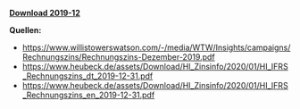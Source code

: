 [**Download 2019-12**](https://downgit.github.io/#/home?url=https://github.com/GeorgGoldbach/Zinsarchiv/tree/master/2019-12)

**Quellen:**
* https://www.willistowerswatson.com/-/media/WTW/Insights/campaigns/Rechnungszins/Rechnungszins-Dezember-2019.pdf
* https://www.heubeck.de/assets/Download/HI_Zinsinfo/2020/01/HI_IFRS_Rechnungszins_dt_2019-12-31.pdf
* https://www.heubeck.de/assets/Download/HI_Zinsinfo/2020/01/HI_IFRS_Rechnungszins_en_2019-12-31.pdf
